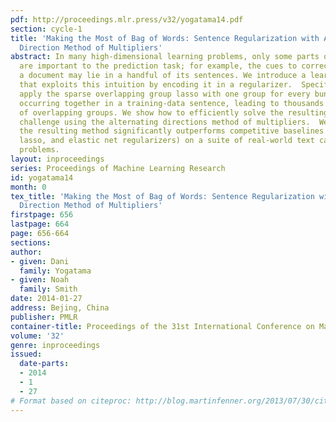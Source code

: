 ```yaml
---
pdf: http://proceedings.mlr.press/v32/yogatama14.pdf
section: cycle-1
title: 'Making the Most of Bag of Words: Sentence Regularization with Alternating
  Direction Method of Multipliers'
abstract: In many high-dimensional learning problems, only some parts of an observation
  are important to the prediction task; for example, the cues to correctly categorizing
  a document may lie in a handful of its sentences. We introduce a learning algorithm
  that exploits this intuition by encoding it in a regularizer.  Specifically, we
  apply the sparse overlapping group lasso with one group for every bundle of features
  occurring together in a training-data sentence, leading to thousands to millions
  of overlapping groups. We show how to efficiently solve the resulting optimization
  challenge using the alternating directions method of multipliers.  We find that
  the resulting method significantly outperforms competitive baselines (standard ridge,
  lasso, and elastic net regularizers) on a suite of real-world text categorization
  problems.
layout: inproceedings
series: Proceedings of Machine Learning Research
id: yogatama14
month: 0
tex_title: 'Making the Most of Bag of Words: Sentence Regularization with Alternating
  Direction Method of Multipliers'
firstpage: 656
lastpage: 664
page: 656-664
sections: 
author:
- given: Dani
  family: Yogatama
- given: Noah
  family: Smith
date: 2014-01-27
address: Bejing, China
publisher: PMLR
container-title: Proceedings of the 31st International Conference on Machine Learning
volume: '32'
genre: inproceedings
issued:
  date-parts:
  - 2014
  - 1
  - 27
# Format based on citeproc: http://blog.martinfenner.org/2013/07/30/citeproc-yaml-for-bibliographies/
---
```

